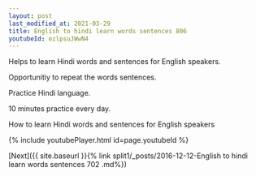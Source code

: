 ```yaml
---
layout: post
last_modified_at: 2021-03-29
title: English to hindi learn words sentences 806 
youtubeId: ezlpsuJWwN4
---
```

 
 
Helps to learn Hindi words and sentences for English speakers.

Opportunitiy to repeat the words sentences. 

Practice Hindi language. 
 
10 minutes practice every day. 
 
How to learn Hindi words and sentences for English speakers 
 
{% include youtubePlayer.html id=page.youtubeId %}
 
 
[Next]({{ site.baseurl }}{% link  split1/_posts/2016-12-12-English to hindi learn words sentences 702 .md%})
 
